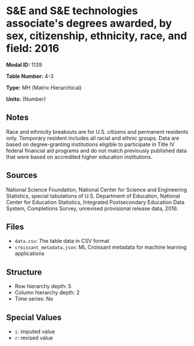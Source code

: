 # S&E and S&E technologies associate's degrees awarded, by sex, citizenship, ethnicity, race, and field: 2016

**Modal ID:** 1139

**Table Number:** 4-3

**Type:** MH (Matrix Hierarchical)

**Units:** (Number)

## Notes

Race and ethnicity breakouts are for U.S. citizens and permanent residents only. Temporary resident includes all racial and ethnic groups. Data are based on degree-granting institutions eligible to participate in Title IV federal financial aid programs and do not match previously published data that were based on accredited higher education institutions.

## Sources

National Science Foundation, National Center for Science and Engineering Statistics, special tabulations of U.S. Department of Education, National Center for Education Statistics, Integrated Postsecondary Education Data System, Completions Survey, unrevised provisional release data, 2016.

## Files

- `data.csv`: The table data in CSV format
- `croissant_metadata.json`: ML Croissant metadata for machine learning applications

## Structure

- Row hierarchy depth: 5
- Column hierarchy depth: 2
- Time series: No

## Special Values

- `i`: imputed value
- `r`: revised value
